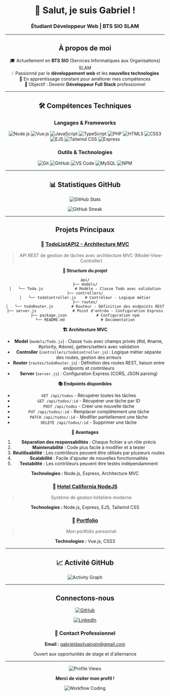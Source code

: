 <div align="center">

# 👋 Salut, je suis Gabriel !
### Étudiant Développeur Web | BTS SIO SLAM

---

## À propos de moi

🎓 Actuellement en **BTS SIO** (Services Informatiques aux Organisations) SLAM  
💡 Passionné par le **développement web** et les **nouvelles technologies**  
🌱 En apprentissage constant pour améliorer mes compétences  
🎯 Objectif : Devenir **Développeur Full Stack** professionnel

---

## 🛠️ Compétences Techniques

### **Langages & Frameworks**
![Node.js](https://img.shields.io/badge/Node.js-339933?style=for-the-badge&logo=node.js&logoColor=white)
![Vue.js](https://img.shields.io/badge/Vue.js-4FC08D?style=for-the-badge&logo=vue.js&logoColor=white)
![JavaScript](https://img.shields.io/badge/JavaScript-F7DF1E?style=for-the-badge&logo=javascript&logoColor=black)
![TypeScript](https://img.shields.io/badge/TypeScript-3178C6?style=for-the-badge&logo=typescript&logoColor=white)
![PHP](https://img.shields.io/badge/PHP-777BB4?style=for-the-badge&logo=php&logoColor=white)
![HTML5](https://img.shields.io/badge/HTML5-E34F26?style=for-the-badge&logo=html5&logoColor=white)
![CSS3](https://img.shields.io/badge/CSS3-1572B6?style=for-the-badge&logo=css3&logoColor=white)
![EJS](https://img.shields.io/badge/EJS-B4CA65?style=for-the-badge&logo=ejs&logoColor=black)
![Tailwind CSS](https://img.shields.io/badge/Tailwind_CSS-38B2AC?style=for-the-badge&logo=tailwind-css&logoColor=white)
![Express](https://img.shields.io/badge/Express-000000?style=for-the-badge&logo=express&logoColor=white)

### **Outils & Technologies**
![Git](https://img.shields.io/badge/Git-F05032?style=for-the-badge&logo=git&logoColor=white)
![GitHub](https://img.shields.io/badge/GitHub-181717?style=for-the-badge&logo=github&logoColor=white)
![VS Code](https://img.shields.io/badge/VS_Code-007ACC?style=for-the-badge&logo=visual-studio-code&logoColor=white)
![MySQL](https://img.shields.io/badge/MySQL-4479A1?style=for-the-badge&logo=mysql&logoColor=white)
![NPM](https://img.shields.io/badge/NPM-CB3837?style=for-the-badge&logo=npm&logoColor=white)

---

## 📊 Statistiques GitHub

<div align="center">

![GitHub Stats](https://github-readme-stats.vercel.app/api?username=JLFrozy&show_icons=true&theme=tokyonight&hide_border=true&bg_color=0D1117)

![GitHub Streak](https://github-readme-streak-stats.herokuapp.com/?user=JLFrozy&theme=tokyonight&hide_border=true&background=0D1117)

</div>

---

## Projets Principaux

### 📝 [TodoListAPI2 - Architecture MVC](https://github.com/JLFrozy/TodoListAPI2)

> API REST de gestion de tâches avec architecture MVC (Model-View-Controller)

**📁 Structure du projet**
```
api/
├── models/
│   └── Todo.js              # Modèle - Classe Todo avec validation
├── controllers/
│   └── todoController.js    # Contrôleur - Logique métier
├── routes/
│   └── todoRouter.js        # Routeur - Définition des endpoints REST
├── server.js                # Point d'entrée - Configuration Express
├── package.json             # Configuration npm
└── README.md                # Documentation
```

**🏗️ Architecture MVC**
- **Model** (`models/Todo.js`) : Classe `Todo` avec champs privés (#id, #name, #priority, #done), getters/setters avec validation
- **Controller** (`controllers/todoController.js`) : Logique métier séparée des routes, gestion des erreurs
- **Router** (`routes/todoRouter.js`) : Définition des routes REST, liaison entre endpoints et contrôleurs
- **Server** (`server.js`) : Configuration Express (CORS, JSON parsing)

**📚 Endpoints disponibles**
- `GET /api/todos` - Récupérer toutes les tâches
- `GET /api/todos/:id` - Récupérer une tâche par ID
- `POST /api/todos` - Créer une nouvelle tâche
- `PUT /api/todos/:id` - Remplacer complètement une tâche
- `PATCH /api/todos/:id` - Modifier partiellement une tâche
- `DELETE /api/todos/:id` - Supprimer une tâche

**🎯 Avantages**
1. **Séparation des responsabilités** : Chaque fichier a un rôle précis
2. **Maintenabilité** : Code plus facile à modifier et à tester
3. **Réutilisabilité** : Les contrôleurs peuvent être utilisés par plusieurs routes
4. **Scalabilité** : Facile d'ajouter de nouvelles fonctionnalités
5. **Testabilité** : Les contrôleurs peuvent être testés indépendamment

**Technologies :** Node.js, Express, Architecture MVC

### 🏨 [Hotel California NodeJS](https://github.com/JulianSLLR/ResaHotelCaliforniaV2)

> Système de gestion hôtelière moderne
  
**Technologies :** Node.js, Express, EJS, Tailwind CSS

### 🎨 [Portfolio](https://portfolio-gabriel-two-amber.vercel.app/about?fbclid=PARlRTSAMhExZleHRuA2FlbQIxMAABp20H4RgQ7r4BK702cSrXvq-ynVBGFHK0uRkhUJgcFZ2wTqbYYXkN0oFeUUIF_aem_kVWgRlpK-Hu6uJMBx60nFg)

> Mon portfolio personnel
  
**Technologies :** Vue.js, CSS3

---

## 📈 Activité GitHub

<div align="center">

![Activity Graph](https://github-readme-activity-graph.vercel.app/graph?username=JLFrozy&theme=tokyo-night&hide_border=true&bg_color=0D1117)

</div>

---

## Connectons-nous

<div align="center">

[![GitHub](https://img.shields.io/badge/GitHub-JLFrozy-181717?style=for-the-badge&logo=github&logoColor=white)](https://github.com/JLFrozy)

[![LinkedIn](https://img.shields.io/badge/LinkedIn-Gabriel-0A66C2?style=for-the-badge&logo=linkedin&logoColor=white)](https://www.linkedin.com/in/gabriel-da-silva-peixoto)

### 📧 Contact Professionnel

**Email :** gabrieldasilvalogin@gmail.com 

Ouvert aux opportunités de stage et d'alternance

---

![Profile Views](https://komarev.com/ghpvc/?username=JLFrozy&color=brightgreen&style=for-the-badge)

**Merci de visiter mon profil !**

![Workflow Coding](https://i.redd.it/njjzqnbdy1na1.gif)

</div>
